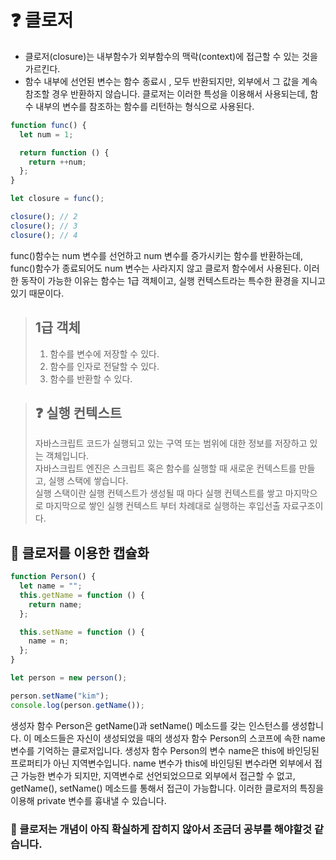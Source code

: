 # ❓ 클로저

- 클로저(closure)는 내부함수가 외부함수의 맥락(context)에 접근할 수 있는 것을 가르킨다.
- 함수 내부에 선언된 변수는 함수 종료시 , 모두 반환되지만, 외부에서 그 값을 계속 참조할 경우 반환하지 않습니다. 클로저는 이러한 특성을 이용해서 사용되는데, 함수 내부의 변수를 참조하는 함수를 리턴하는 형식으로 사용된다.

```javascript
function func() {
  let num = 1;

  return function () {
    return ++num;
  };
}

let closure = func();

closure(); // 2
closure(); // 3
closure(); // 4
```

func()함수는 num 변수를 선언하고 num 변수를 증가시키는 함수를 반환하는데, func()함수가 종료되어도 num 변수는 사라지지 않고 클로저 함수에서 사용된다. 이러한 동작이 가능한 이유는 함수는 1급 객체이고, 실행 컨텍스트라는 특수한 환경을 지니고 있기 때문이다.

> ## 1급 객체
>
> 1. 함수를 변수에 저장할 수 있다.
> 2. 함수를 인자로 전달할 수 있다.
> 3. 함수를 반환할 수 있다.

> ## ❓ 실행 컨텍스트
>
> 자바스크립트 코드가 실행되고 있는 구역 또는 범위에 대한 정보를 저장하고 있는 객체입니다.  
> 자바스크립트 엔진은 스크립트 혹은 함수를 실행할 때 새로운 컨텍스트를 만들고, 실행 스택에 쌓습니다.  
> 실행 스택이란 실행 컨텍스트가 생성될 때 마다 실행 컨텍스트를 쌓고 마지막으로 마지막으로 쌓인 실행 컨텍스트 부터 차례대로 실행하는 후입선출 자료구조이다.

## 📌 클로저를 이용한 캡슐화

```javascript
function Person() {
  let name = "";
  this.getName = function () {
    return name;
  };

  this.setName = function () {
    name = n;
  };
}

let person = new person();

person.setName("kim");
console.log(person.getName());
```

생성자 함수 Person은 getName()과 setName() 메소드를 갖는 인스턴스를 생성합니다. 이 메소드들은 자신이 생성되었을 때의 생성자 함수 Person의 스코프에 속한 name 변수를 기억하는 클로저입니다. 생성자 함수 Person의 변수 name은 this에 바인딩된 프로퍼티가 아닌 지역변수입니다. name 변수가 this에 바인딩된 변수라면 외부에서 접근 가능한 변수가 되지만, 지역변수로 선언되었으므로 외부에서 접근할 수 없고, getName(), setName() 메소드를 통해서 접근이 가능합니다. 이러한 클로저의 특징을 이용해 private 변수를 흉내낼 수 있습니다.

### 👀 클로저는 개념이 아직 확실하게 잡히지 않아서 조금더 공부를 해야할것 같습니다.
